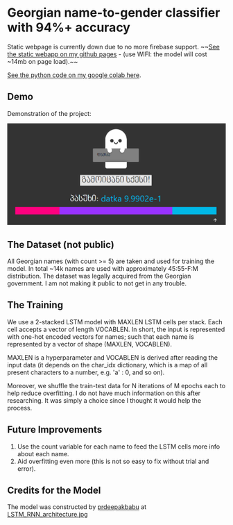 # Georgian name-to-gender classifier with 94%+ accuracy

Static webpage is currently down due to no more firebase support.
~~[See the static webapp on my github pages](https://a1k28.github.io/name-to-gender-classifier/) - (use WIFI: the model will cost ~14mb on page load).~~

[See the python code on my google colab here](https://colab.research.google.com/drive/1bj8WG2Wqngo7R_7G3RQW2tXz95RfA82D?usp=sharing).

## Demo
Demonstration of the project:

![](gender-classifier.png)

## The Dataset (not public)
All Georgian names (with count >= 5) are taken and used for training the model. 
In total ~14k names are used with approximately 45:55-F:M distribution.
The dataset was legally acquired from the Georgian government. I am not making it public to not get in any trouble.

## The Training
We use a 2-stacked LSTM model with MAXLEN LSTM cells per stack. Each cell accepts a vector of length VOCABLEN.
In short, the input is represented with one-hot encoded vectors for names; such that each name is represented by a vector of shape (MAXLEN, VOCABLEN).

MAXLEN is a hyperparameter and VOCABLEN is derived after reading the input data (it depends on the char_idx dictionary, which is a map of all present characters to a number, e.g. 'a' : 0, and so on).

Moreover, we shuffle the train-test data for N iterations of M epochs each to help reduce overfitting.
I do not have much information on this after researching. It was simply a choice since I thought it would help the process.

## Future Improvements
1. Use the count variable for each name to feed the LSTM cells more info about each name.
2. Aid overfitting even more (this is not so easy to fix without trial and error).

## Credits for the Model
The model was constructed by [prdeepakbabu](https://github.com/prdeepakbabu) at [LSTM_RNN_architecture.jpg](https://github.com/prdeepakbabu/Python/blob/master/Deep%20learning%20gender/LSTM_RNN_architecture.jpg)
